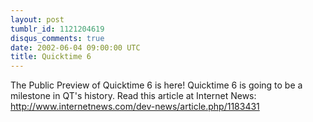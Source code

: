 ```yaml
---
layout: post
tumblr_id: 1121204619
disqus_comments: true
date: 2002-06-04 09:00:00 UTC
title: Quicktime 6
---
```


The Public Preview of Quicktime 6 is here! Quicktime 6 is going to be a milestone in QT's history. Read this article at Internet News: http://www.internetnews.com/dev-news/article.php/1183431

